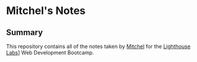 # Mitchel's Notes
## Summary 

This repository contains all of the notes taken by [Mitchel](https://github.com/msarauer) for the [Lighthouse Labs](https://www.lighthouselabs.ca)] Web Development Bootcamp.